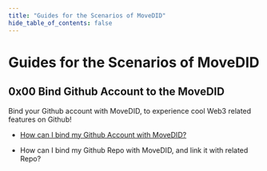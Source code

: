 ```yaml
---
title: "Guides for the Scenarios of MoveDID"
hide_table_of_contents: false
---
```


# Guides for the Scenarios of MoveDID

## 0x00 Bind Github Account to the MoveDID

Bind your Github account with MoveDID, to experience cool Web3 related features on Github!

* [How can I bind my Github Account with MoveDID?](./bind-github-and-movedid)

* How can I bind my Github Repo with MoveDID, and link it with related Repo?
